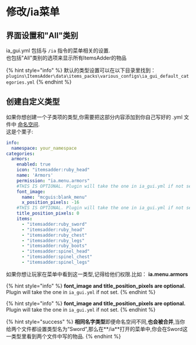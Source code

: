 # 修改/ia菜单

## 界面设置和"All"类别

ia\_gui.yml 包括与 `/ia` 指令的菜单相关的设置.  
也包括"All"类别的选项来显示所有ItemsAdder的物品

{% hint style="info" %}
默认的类型设置可以在以下目录里找到：`plugins\ItemsAdder\data\items_packs\various_configs\ia_gui_default_categories.yml`
{% endhint %}

## 创建自定义类型

如果你想创建一个子类项的类型,你需要把这部分内容添加到你自己写好的 .yml 文件中 [命名空间](adding-content/beginners/basic-concepts/namespace.md).  
这是个栗子:

```yaml
info:
  namespace: your_namespace
categories:
  armors:
    enabled: true
    icon: "itemsadder:ruby_head"
    name: 'Armors'
    permission: "ia.menu.armors"
    #THIS IS OPTIONAL. Plugin will take the one in ia_gui.yml if not set.
    font_image:
      name: "mcguis:blank_menu"
      x_position_pixels: -16
    #THIS IS OPTIONAL. Plugin will take the one in ia_gui.yml if not set.
    title_position_pixels: 0
    items:
      - "itemsadder:ruby_sword"
      - "itemsadder:ruby_head"
      - "itemsadder:ruby_chest"
      - "itemsadder:ruby_legs"
      - "itemsadder:ruby_boots"
      - "itemsadder:spinel_head"
      - "itemsadder:spinel_chest"
      - "itemsadder:spinel_legs"
```

如果你想让玩家在菜单中看到这一类型,记得给他们权限.比如： **ia.menu.armors**

{% hint style="info" %}
**font\_image and title\_position\_pixels are optional.**  
Plugin will take the one in `ia_gui.yml` if not set.
{% endhint %}

{% hint style="info" %}
**font\_image and title\_position\_pixels are optional.**  
Plugin will take the one in `ia_gui.yml` if not set.
{% endhint %}

{% hint style="success" %}
**相同名字类型**即便命名空间不同,**也会被合并**,当你给两个文件都设置类型名为“Sword”,那么在**/ia**打开的菜单中,你会在Sword这一类型里看到两个文件中写的物品.
{% endhint %}

